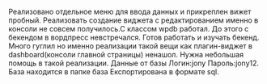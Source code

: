 Реализовано отдельное меню для ввода данных и прикреплен вижет пробный. Реализовать создание виджета с редактированием именно в консоли не совсем получилось.С классом wpdb работал. До этого с бекендом в вордпресс невстречался.  Готов работать и изучать бекенд. Много гуглил но именно реализации такой вещи как плагин-виджет в dashboard(консоли главной страницы) ненашол. Нужна небольшая помощь в такой реализации.
Данные от базы Логин:jony Пароль:jony12. База находится в папке база Експортирована в формате sql.
